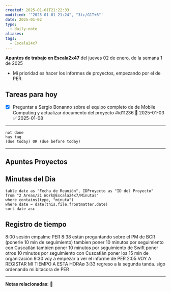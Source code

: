 ```yaml
---
created: 2025-01-01T21:22:33
modified: '"2025-01-01 21:24", "3tc/G1T+6"'
date: 2025-01-02
type:
  - daily-note
aliases: 
tags:
  - Escala24x7
---
```

**Apuntes de trabajo en Escala2x47** del  jueves 02 de enero, de la semana 1 de 2025 

- Mi prioridad es hacer los informes de proyectos, empezando por el de PER. 
## Tareas para hoy

- [x] Preguntar a Sergio Bonanno sobre el equipo completo de de Mobile Computing y actualizar documento del proyecto #id11236 📅 2025-01-03 ✅ 2025-01-08

---
```tasks
not done
has tag
(due today) OR (due before today)
```
---

## Apuntes Proyectos


## Minutas del Dia

 ```dataview
table date as "Fecha de Reunión", IDProyecto as "ID del Proyecto"
from "2 Areas/21 Work@Escala24x7/Minutas"
where contains(type, "minuta")
where date = date(this.file.frontmatter.date)
sort date asc
```

## Registro de tiempo
8:00 sesión empalme PER
8:38 están preguntando sobre el PM de BCR (ponerle 10 min de seguimiento)
tambien poner 10 minutos por seguimiento con Cuscatlán
tambien poner 10 minutos por seguimiento de Swift
poner otros 10 minutos por seguimiento con Cuscatlán
poner los 15 min de organización
9:30 voy a empezar a ver el informe de PER 
2:05 VOY A REGISTAR MI TIEMPO A ESTA HORAø
3:33 regreso a la segunda tanda. sigo ordenando mi bitacora de PER



----
**Notas relacionadas:**
📝

